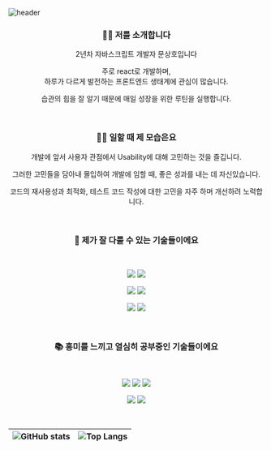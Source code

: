 ![header](https://capsule-render.vercel.app/api?type=waving&reversal=true&color=0:EC573C,100:E8EF7B&animation=fadeIn&fontColor=FFFFFF&text=%20Sangho%20Moon%20%20&height=250&fontSize=100)

<h3 align="center">💁‍♂️ 저를 소개합니다</h3>

<p align="center">2년차 자바스크립트 개발자 문상호입니다</p>
<p align="center">주로 react로 개발하며, <br/>하루가 다르게 발전하는 프론트엔드 생태계에 관심이 많습니다.</p>
<p align="center">습관의 힘을 잘 알기 때문에 매일 성장을 위한 루틴을 실행합니다.</p>
<br />

<h3 align="center">👨‍💻 일할 때 제 모습은요</h3>

<p align="center">개발에 앞서 사용자 관점에서 Usability에 대해 고민하는 것을 즐깁니다.</p>
<p align="center">그러한 고민들을 담아내 몰입하여 개발에 임할 때, 좋은 성과를 내는 데 자신있습니다.</p>
<p align="center">코드의 재사용성과 최적화, 테스트 코드 작성에 대한 고민을 자주 하며 개선하려 노력합니다.</p>

<br />

<h3 align="center">🔨 제가 잘 다룰 수 있는 기술들이에요</h3>

<br />

<p align="center">
<img src="https://img.shields.io/badge/Javascript-F7DF1E?style=flat-square&logo=Javascript&logoColor=white"/></a>
<img src="https://img.shields.io/badge/Typecript-3178C6?style=flat-square&logo=Typescript&logoColor=white"/></a>
</p>
<p align="center">
<img src="https://img.shields.io/badge/Redux-764ABC?style=flat-square&logo=Redux&logoColor=white"/></a>
<img src="https://img.shields.io/badge/Redux%20saga-2AAE1D?style=flat-square&logo=Redux-Saga&logoColor=white"/></a>
</p>
<p align="center">
<img src="https://img.shields.io/badge/Styled%20components-DB7093?style=flat-square&logo=styled-components&logoColor=white"/></a>
<img src="https://img.shields.io/badge/Jest-C21325?style=flat-square&logo=Jest&logoColor=white"/></a>
</p>
<br />

<h3 align="center">📚 흥미를 느끼고 열심히 공부중인 기술들이에요</h3>

<br />

<p align="center">
<img src="https://img.shields.io/badge/Next.js-000000?style=flat-square&logo=Next.js&logoColor=white"/></a>
<img src="https://img.shields.io/badge/Webpack-8DD6F9?style=flat-square&logo=Webpack&logoColor=white"/></a>
<img src="https://img.shields.io/badge/GraphQL-E10098?style=flat-square&logo=GraphQL&logoColor=white"/></a>
</p>
<p align="center">
<img src="https://img.shields.io/badge/Storybook-FF4785?style=flat-square&logo=Storybook&logoColor=white"/></a>
<img src="https://img.shields.io/badge/Node.js-339933?style=flat-square&logo=Node.js&logoColor=white"/></a>
</p>

<br />

| ![GitHub stats](https://github-readme-stats.vercel.app/api?username=shmoon2917&&count_private=true&show_icons=true&theme=dracula) | ![Top Langs](https://github-readme-stats.vercel.app/api/top-langs/?username=shmoon2917&layout=compact&theme=dracula) |
| --------------------------------------------------------------------------------------------------------------------------------- | -------------------------------------------------------------------------------------------------------------------- |
